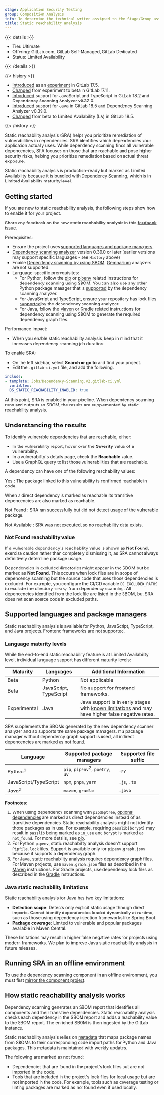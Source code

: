 ```yaml
---
stage: Application Security Testing
group: Composition Analysis
info: To determine the technical writer assigned to the Stage/Group associated with this page, see https://handbook.gitlab.com/handbook/product/ux/technical-writing/#assignments
title: Static reachability analysis
---
```


{{< details >}}

- Tier: Ultimate
- Offering: GitLab.com, GitLab Self-Managed, GitLab Dedicated
- Status: Limited Availability

{{< /details >}}

{{< history >}}

- [Introduced](https://gitlab.com/groups/gitlab-org/-/epics/14177) as an [experiment](../../../policy/development_stages_support.md) in GitLab 17.5.
- [Changed](https://gitlab.com/groups/gitlab-org/-/epics/15781) from experiment to beta in GitLab 17.11.
- [Introduced](https://gitlab.com/gitlab-org/gitlab/-/issues/502334) support for JavaScript and TypeScript in GitLab 18.2 and Dependency Scanning Analyzer v0.32.0.
- [Introduced](https://gitlab.com/groups/gitlab-org/-/epics/17607) support for Java in GitLab 18.5 and Dependency Scanning Analyzer v0.39.0.
- [Changed](https://gitlab.com/groups/gitlab-org/-/epics/15780) from beta to Limited Availability (LA) in GitLab 18.5.

{{< /history >}}

Static reachability analysis (SRA) helps you prioritize remediation of vulnerabilities in
dependencies. SRA identifies which dependencies your application actually uses. While dependency
scanning finds all vulnerable dependencies, SRA focuses on those that are reachable and pose higher
security risks, helping you prioritize remediation based on actual threat exposure.

Static reachability analysis is production-ready but marked as Limited Availability because it is bundled with [Dependency Scanning](dependency_scanning_sbom/_index.md), which is in Limited Availability maturity level.

## Getting started

If you are new to static reachability analysis, the following steps show how to enable it for your
project.

Share any feedback on the new static reachability analysis in this [feedback issue](https://gitlab.com/gitlab-org/gitlab/-/issues/535498).

Prerequisites:

- Ensure the project uses [supported languages and package managers](#supported-languages-and-package-managers).
- [Dependency scanning analyzer](https://gitlab.com/gitlab-org/security-products/analyzers/dependency-scanning)
  version 0.39.0 or later (earlier versions may support specific languages - see `History` above)
- Enable [Dependency scanning by using SBOM](dependency_scanning_sbom/_index.md#getting-started).
  [Gemnasium](https://gitlab.com/gitlab-org/security-products/analyzers/gemnasium) analyzers are not
  supported.
- Language-specific prerequisites:
  - For Python, follow the [pip](dependency_scanning_sbom/_index.md#pip) or
    [pipenv](dependency_scanning_sbom/_index.md#pipenv)
    related instructions for dependency scanning using SBOM. You can also use any other Python package
    manager that is
    [supported](https://gitlab.com/gitlab-org/security-products/analyzers/dependency-scanning#supported-files)
    by the dependency scanning analyzer.
  - For JavaScript and TypeScript, ensure your repository has lock files
    [supported](https://gitlab.com/gitlab-org/security-products/analyzers/dependency-scanning#supported-files)
    by the dependency scanning analyzer.
  - For Java, follow the [Maven](dependency_scanning_sbom/_index.md#maven) or
    [Gradle](dependency_scanning_sbom/_index.md#gradle) related instructions for dependency scanning using SBOM
    to generate the required dependency graph files.

Performance impact:

- When you enable static reachability analysis, keep in mind that it increases dependency scanning job duration.

To enable SRA:

- On the left sidebar, select **Search or go to** and find your project.
- Edit the `.gitlab-ci.yml` file, and add the following.

```yaml
include:
- template: Jobs/Dependency-Scanning.v2.gitlab-ci.yml
  variables:
  DS_STATIC_REACHABILITY_ENABLED: true
```

At this point, SRA is enabled in your pipeline. When dependency scanning runs and outputs an SBOM,
the results are supplemented by static reachability analysis.

## Understanding the results

To identify vulnerable dependencies that are reachable, either:

- In the vulnerability report, hover over the **Severity** value of a vulnerability.
- In a vulnerability's details page, check the **Reachable** value.
- Use a GraphQL query to list those vulnerabilities that are reachable.

A dependency can have one of the following reachability values:

Yes
: The package linked to this vulnerability is confirmed reachable in code.

  When a direct dependency is marked as reachable its transitive dependencies are also
  marked as reachable.

Not Found
: SRA ran successfully but did not detect usage of the vulnerable package.

Not Available
: SRA was not executed, so no reachability data exists.

### Not Found reachability value

If a vulnerable dependency's reachability value is shown as **Not Found**, exercise caution rather than completely
dismissing it, as SRA cannot always definitively determine package usage.

Dependencies in excluded directories might appear in the SBOM but be marked as **Not Found**. This occurs when lock files
are in scope of dependency scanning but the source code that uses those dependencies is excluded. For example, you configure the
CI/CD variable `DS_EXCLUDED_PATHS` to exclude the directory `tests/` from dependency scanning. All dependencies identified from
the lock file are listed in the SBOM, but SRA does not scan source code in excluded paths.

## Supported languages and package managers

Static reachability analysis is available for Python, JavaScript, TypeScript, and Java projects.
Frontend frameworks are not supported.

### Language maturity levels

While the end-to-end static reachability feature is at Limited Availability level, individual language support has different maturity levels:

| Maturity | Languages | Additional Information |
|----------|-----------|-------------|
| Beta | Python | Not applicable |
| Beta | JavaScript, TypeScript | No support for frontend frameworks. |
| Experimental | Java | Java support is in early stages with [known limitations](#java-static-reachability-limitations) and may have higher false negative rates. |

SRA supplements the SBOMs generated by the new dependency scanner analyzer and so supports the same
package managers. If a package manager without dependency graph support is used, all indirect
dependencies are marked as [not found](#understanding-the-results).

| Language              | Supported package managers                  | Supported file suffix |
|-----------------------|---------------------------------------------|-----------------------|
| Python<sup>1</sup>    | `pip`, `pipenv`<sup>2</sup>, `poetry`, `uv` | `.py`                 |
| JavaScript/TypeScript | `npm`, `pnpm`, `yarn`                       | `.js`, `.ts`          |
| Java<sup>3</sup>      | `maven`, `gradle`                           | `.java`               |

**Footnotes**:

1. When using dependency scanning with `pipdeptree`,
  [optional dependencies](https://setuptools.pypa.io/en/latest/userguide/dependency_management.html#optional-dependencies)
   are marked as direct dependencies instead of as transitive dependencies. Static reachability
   analysis might not identify those packages as in use. For example, requiring `passlib[bcrypt]`
   may result in `passlib` being marked as `in_use` and `bcrypt` is marked as `not_found`. For
   more details, see [pip](dependency_scanning_sbom/_index.md#pip).
1. For Python `pipenv`, static reachability analysis doesn't support `Pipfile.lock` files. Support
   is available only for `pipenv.graph.json` because it supports a dependency graph.
1. For Java, static reachability analysis requires dependency graph files. For Maven projects,
   use `maven.graph.json` files as described in the [Maven](dependency_scanning_sbom/_index.md#maven)
   instructions. For Gradle projects, use dependency lock files as described in the
   [Gradle](dependency_scanning_sbom/_index.md#gradle) instructions.

### Java static reachability limitations

Static reachability analysis for Java has two key limitations:

- **Detection scope**: Detects only explicit static usage through direct imports. Cannot identify dependencies loaded dynamically at runtime, such as those using dependency injection frameworks like Spring Boot.
- **Package coverage**: Limited to vulnerable and popular packages available in Maven Central.

These limitations may result in higher false negative rates for projects using modern frameworks. We plan to improve Java static reachability analysis in future releases.

## Running SRA in an offline environment

To use the dependency scanning component in an offline environment, you must first
[mirror the component project](../../../ci/components/_index.md#use-a-gitlabcom-component-on-gitlab-self-managed).

## How static reachability analysis works

Dependency scanning generates an SBOM report that identifies all components and their transitive
dependencies. Static reachability analysis checks each dependency in the SBOM report and adds a
reachability value to the SBOM report. The enriched SBOM is then ingested by the GitLab instance.

Static reachability analysis relies on [metadata](https://gitlab.com/gitlab-org/security-products/static-reachability-metadata/-/tree/v1?ref_type=heads) that maps package names from SBOMs to their corresponding code import paths for Python and Java packages. This metadata is maintained with weekly updates.

The following are marked as not found:

- Dependencies that are found in the project's lock files but are not imported in the code.
- Tools that are included in the project's lock files for local usage but are not imported in the
  code. For example, tools such as coverage testing or linting packages are marked as not found even
  if used locally.
